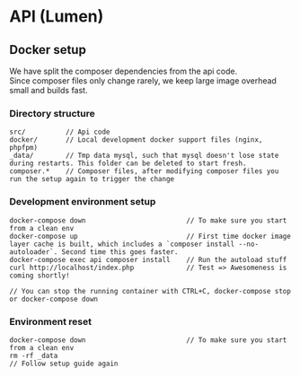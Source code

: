 # API (Lumen)

## Docker setup
We have split the composer dependencies from the api code.   
Since composer files only change rarely, we keep large image overhead small and builds fast.

### Directory structure
```
src/          // Api code 
docker/       // Local development docker support files (nginx, phpfpm)
_data/        // Tmp data mysql, such that mysql doesn't lose state during restarts. This folder can be deleted to start fresh.
composer.*    // Composer files, after modifying composer files you run the setup again to trigger the change
```

### Development environment setup
```
docker-compose down                         // To make sure you start from a clean env
docker-compose up                           // First time docker image layer cache is built, which includes a `composer install --no-autoloader`. Second time this goes faster.
docker-compose exec api composer install    // Run the autoload stuff
curl http://localhost/index.php             // Test => Awesomeness is coming shortly!

// You can stop the running container with CTRL+C, docker-compose stop or docker-compose down
```

### Environment reset
```
docker-compose down                         // To make sure you start from a clean env
rm -rf _data
// Follow setup guide again
```